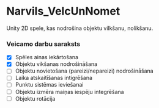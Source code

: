 # Narvils_VelcUnNomet
Unity 2D spele, kas nodrošina objektu vilkšanu, nolikšanu.

### Veicamo darbu saraksts 

- [x] Spēles ainas iekārtošana
- [x] Objektu vikšanas nodrošināšana
- [ ] Objektu novietošana (pareizi/nepareizi) nodrošināšana
- [ ] Laika atskaitīšanas intigrēšana
- [ ] Punktu sistēmas ieviešanai
- [ ] Objektu izmēra maiņas iespēju integrēšana
- [ ] Objektu rotācija 
